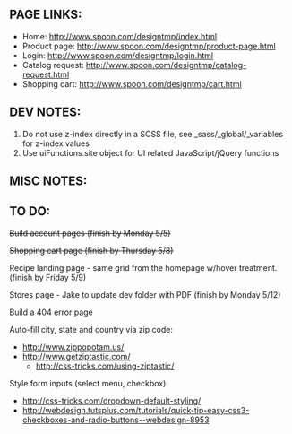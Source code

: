 PAGE LINKS:
-----------

 - Home: http://www.spoon.com/designtmp/index.html
 - Product page: http://www.spoon.com/designtmp/product-page.html
 - Login: http://www.spoon.com/designtmp/login.html
 - Catalog request: http://www.spoon.com/designtmp/catalog-request.html
 - Shopping cart: http://www.spoon.com/designtmp/cart.html


DEV NOTES:
----------

1. Do not use z-index directly in a SCSS file, see _sass/_global/_variables for z-index values
2. Use uiFunctions.site object for UI related JavaScript/jQuery functions


MISC NOTES:
-----------


TO DO:
------

~~Build account pages (finish by Monday 5/5)~~

~~Shopping cart page (finish by Thursday 5/8)~~

Recipe landing page - same grid from the homepage w/hover treatment. (finish by Friday 5/9)

Stores page - Jake to update dev folder with PDF (finish by Monday 5/12)

Build a 404 error page

Auto-fill city, state and country via zip code:
 - http://www.zippopotam.us/
 - http://www.getziptastic.com/
 	- http://css-tricks.com/using-ziptastic/

Style form inputs (select menu, checkbox)
 - http://css-tricks.com/dropdown-default-styling/
 - http://webdesign.tutsplus.com/tutorials/quick-tip-easy-css3-checkboxes-and-radio-buttons--webdesign-8953
